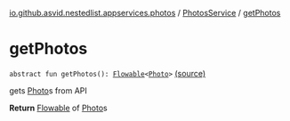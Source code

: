 [io.github.asvid.nestedlist.appservices.photos](../index.md) / [PhotosService](index.md) / [getPhotos](./get-photos.md)

# getPhotos

`abstract fun getPhotos(): `[`Flowable`](http://reactivex.io/RxJava/javadoc/io/reactivex/Flowable.html)`<`[`Photo`](../../io.github.asvid.nestedlist.domain/-photo/index.md)`>` [(source)](https://github.com/asvid/NestedList/tree/master/app/src/main/java/io/github/asvid/nestedlist/appservices/photos/PhotosService.kt#L17)

gets [Photo](../../io.github.asvid.nestedlist.domain/-photo/index.md)s from API

**Return**
[Flowable](http://reactivex.io/RxJava/javadoc/io/reactivex/Flowable.html) of [Photo](../../io.github.asvid.nestedlist.domain/-photo/index.md)s

